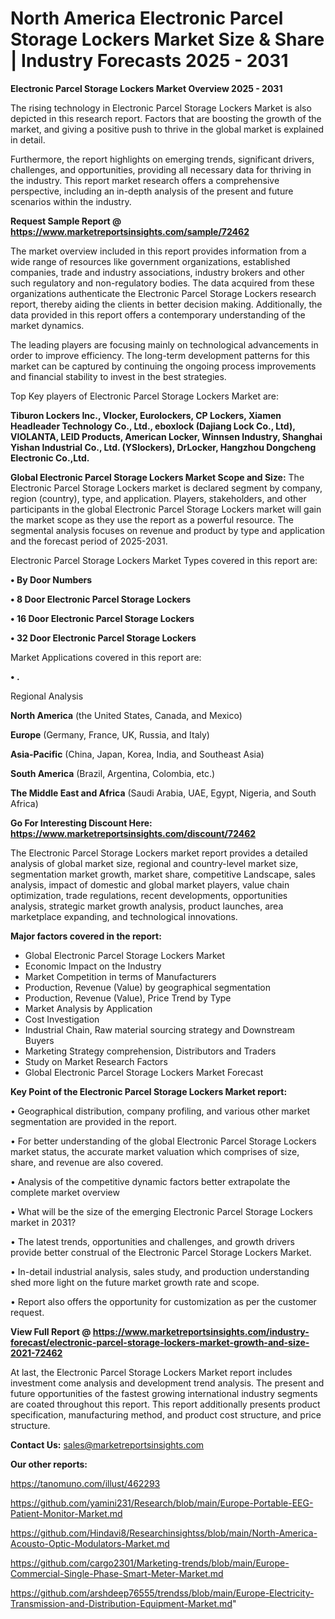 # North America Electronic Parcel Storage Lockers Market Size & Share | Industry Forecasts 2025 - 2031

<Strong> Electronic Parcel Storage Lockers Market Overview 2025 - 2031</strong>

The rising technology in Electronic Parcel Storage Lockers Market is also depicted in this research report. Factors that are boosting the growth of the market, and giving a positive push to thrive in the global market is explained in detail.

Furthermore, the report highlights on emerging trends, significant drivers, challenges, and opportunities, providing all necessary data for thriving in the industry. This report market research offers a comprehensive perspective, including an in-depth analysis of the present and future scenarios within the industry.

<strong>Request Sample Report @ <a href=https://www.marketreportsinsights.com/sample/72462>https://www.marketreportsinsights.com/sample/72462</a></strong>

The market overview included in this report provides information from a wide range of resources like government organizations, established companies, trade and industry associations, industry brokers and other such regulatory and non-regulatory bodies. The data acquired from these organizations authenticate the Electronic Parcel Storage Lockers research report, thereby aiding the clients in better decision making. Additionally, the data provided in this report offers a contemporary understanding of the market dynamics.

The leading players are focusing mainly on technological advancements in order to improve efficiency. The long-term development patterns for this market can be captured by continuing the ongoing process improvements and financial stability to invest in the best strategies.

Top Key players of Electronic Parcel Storage Lockers Market are:

<strong>Tiburon Lockers Inc., Vlocker, Eurolockers, CP Lockers, Xiamen Headleader Technology Co., Ltd., eboxlock (Dajiang Lock Co., Ltd), VIOLANTA, LEID Products, American Locker, Winnsen Industry, Shanghai Yishan Industrial Co., Ltd. (YSlockers), DrLocker, Hangzhou Dongcheng Electronic Co.,Ltd.</strong>

<strong><b>Global Electronic Parcel Storage Lockers Market Scope and Size:</b></strong>
The Electronic Parcel Storage Lockers market is declared segment by company, region (country), type, and application. Players, stakeholders, and other participants in the global Electronic Parcel Storage Lockers market will gain the market scope as they use the report as a powerful resource. The segmental analysis focuses on revenue and product by type and application and the forecast period of 2025-2031.

Electronic Parcel Storage Lockers Market Types covered in this report are:

<strong>• By Door Numbers

• 8 Door Electronic Parcel Storage Lockers

• 16 Door Electronic Parcel Storage Lockers

• 32 Door Electronic Parcel Storage Lockers</strong>

Market Applications covered in this report are:

<strong>• .</strong> 

Regional Analysis

<strong>North America</strong> (the United States, Canada, and Mexico)

<strong>Europe</strong> (Germany, France, UK, Russia, and Italy)

<strong>Asia-Pacific</strong> (China, Japan, Korea, India, and Southeast Asia)

<strong>South America</strong> (Brazil, Argentina, Colombia, etc.)

<strong>The Middle East and Africa</strong> (Saudi Arabia, UAE, Egypt, Nigeria, and South Africa)

<strong>Go For Interesting Discount Here: <a href=https://www.marketreportsinsights.com/discount/72462>https://www.marketreportsinsights.com/discount/72462</a></strong>

The Electronic Parcel Storage Lockers market report provides a detailed analysis of global market size, regional and country-level market size, segmentation market growth, market share, competitive Landscape, sales analysis, impact of domestic and global market players, value chain optimization, trade regulations, recent developments, opportunities analysis, strategic market growth analysis, product launches, area marketplace expanding, and technological innovations.

<strong><b>Major factors covered in the report:</b></strong>
<ul>
  <li>Global Electronic Parcel Storage Lockers Market </li>
  <li>Economic Impact on the Industry</li>
  <li>Market Competition in terms of Manufacturers</li>
  <li>Production, Revenue (Value) by geographical segmentation</li>
  <li>Production, Revenue (Value), Price Trend by Type</li>
  <li>Market Analysis by Application</li>
  <li>Cost Investigation</li>
  <li>Industrial Chain, Raw material sourcing strategy and Downstream Buyers</li>
  <li>Marketing Strategy comprehension, Distributors and Traders</li>
  <li>Study on Market Research Factors</li>
  <li>Global Electronic Parcel Storage Lockers Market Forecast</li>
</ul>

<strong><b>Key Point of the Electronic Parcel Storage Lockers Market report:</b></strong>

• Geographical distribution, company profiling, and various other market segmentation are provided in the report.

• For better understanding of the global Electronic Parcel Storage Lockers market status, the accurate market valuation which comprises of size, share, and revenue are also covered.

• Analysis of the competitive dynamic factors better extrapolate the complete market overview

• What will be the size of the emerging Electronic Parcel Storage Lockers market in 2031?

• The latest trends, opportunities and challenges, and growth drivers provide better construal of the Electronic Parcel Storage Lockers Market.

• In-detail industrial analysis, sales study, and production understanding shed more light on the future market growth rate and scope.

• Report also offers the opportunity for customization as per the customer request.

<strong><b>View Full Report @ <a href=https://www.marketreportsinsights.com/industry-forecast/electronic-parcel-storage-lockers-market-growth-and-size-2021-72462>https://www.marketreportsinsights.com/industry-forecast/electronic-parcel-storage-lockers-market-growth-and-size-2021-72462</a></b></strong>


At last, the Electronic Parcel Storage Lockers Market report includes investment come analysis and development trend analysis. The present and future opportunities of the fastest growing international industry segments are coated throughout this report. This report additionally presents product specification, manufacturing method, and product cost structure, and price structure.

<strong>Contact Us:</strong>
sales@marketreportsinsights.com

<strong>Our other reports:</strong>

<a href=https://tanomuno.com/illust/462293>https://tanomuno.com/illust/462293</a>

<a href=https://github.com/yamini231/Research/blob/main/Europe-Portable-EEG-Patient-Monitor-Market.md>https://github.com/yamini231/Research/blob/main/Europe-Portable-EEG-Patient-Monitor-Market.md</a>

<a href=https://github.com/Hindavi8/Researchinsightss/blob/main/North-America-Acousto-Optic-Modulators-Market.md>https://github.com/Hindavi8/Researchinsightss/blob/main/North-America-Acousto-Optic-Modulators-Market.md</a>

<a href=https://github.com/cargo2301/Marketing-trends/blob/main/Europe-Commercial-Single-Phase-Smart-Meter-Market.md>https://github.com/cargo2301/Marketing-trends/blob/main/Europe-Commercial-Single-Phase-Smart-Meter-Market.md</a>

<a href=https://github.com/arshdeep76555/trendss/blob/main/Europe-Electricity-Transmission-and-Distribution-Equipment-Market.md>https://github.com/arshdeep76555/trendss/blob/main/Europe-Electricity-Transmission-and-Distribution-Equipment-Market.md</a>"
